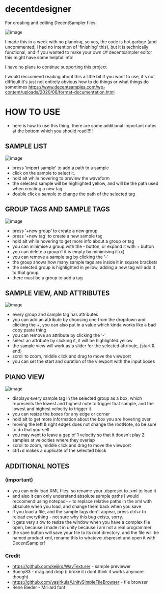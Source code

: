 # decentdesigner
For creating and editing DecentSampler files

![image](https://user-images.githubusercontent.com/24799349/114380064-83d82880-9b81-11eb-81d2-d54c80ce0e67.png)

I made this in a week with no planning, so yes, the code is hot garbge (and uncommented, i had no intention of 'finishing' this), but it is technically functional, and if you wanted to make your own c# decentsampler editor this might have some helpful info!

I have no plans to continue supporting this project

I would reccomend reading about this a little bit if you want to use, it's not difficult it's just not entirely obvious how to do things or what things do sometimes
https://www.decentsamples.com/wp-content/uploads/2020/06/format-documentation.html

# HOW TO USE
- here is how to use this thing, there are some additional important notes at the bottom which you should read!!!!!

## SAMPLE LIST

![image](https://user-images.githubusercontent.com/24799349/114381475-11684800-9b83-11eb-85cd-19718f0948db.png)
- press 'import sample' to add a path to a sample
- click on the sample to select it.
- hold alt while hovering to preview the waveform
- the selected sample will be highlighted yellow, and will be the path used when creating a new tag
- double click a sample to change the path of the selected tag

## GROUP TAGS AND SAMPLE TAGS

![image](https://user-images.githubusercontent.com/24799349/114381745-61470f00-9b83-11eb-8f14-bd160753a370.png)
- press '+new group' to create a new group
- press '+new tag' to create a new sample tag
- hold alt while hovering to get more info about a group or tag
- you can minimise a group with the - button, or expand it with + button
- you can delete a group if it is empty by minimising it (x)
- you can remove a sample tag by clicking the '\-'
- the group shows how many sample tags are inside it in square brackets
- the selected group is highlighted in yellow, adding a new tag will add it to that group
- there must be a group to add a tag
## SAMPLE VIEW, AND ATTRIBUTES

![image](https://user-images.githubusercontent.com/24799349/114382147-f0542700-9b83-11eb-8486-dc973b44d9d3.png)
- every group and sample tag has attributes
- you can add an attribute by choosing one from the dropdown and clicking the +, you can also put in a value which kinda works like a bad copy paste thing
- you can remove an attribute by clicking the '\-'
- select an attribute by clicking it, it will be highlighted yellow
- the sample view will work as a slider for the selected attribute, (start & end)
- scroll to zoom, middle click and drag to move the viewport
- you can set the start and duration of the viewport with the input boxes

## PIANO VIEW

![image](https://user-images.githubusercontent.com/24799349/114383392-6442ff00-9b85-11eb-8549-495be2024bc4.png)
- displays every sample tag in the selected group as a box, which represents the lowest and highest note to trigger that sample, and the lowest and highest velocity to trigger it
- you can resize the boxes for any edge or corner
- hold alt to get more information about the box you are hovering over
- moving the left & right edges does not change the rootNote, so be sure to do that yourself
- you may want to leave a gap of 1 velocity so that it doesn't play 2 samples at velocities where they overlap
- scroll to zoom, middle click and drag to move the viewport
- ctrl+d makes a duplicate of the selected block

## ADDITIONAL NOTES
### (important)
- you can only load XML files, so rename your .dspreset to .xml to load it
- and also it can only understand absolute sample paths I would reccomend using notepad++ to replace relative paths in the xml with absolute when you load, and change them back when you save
- if you load a file, and the sample tags don't appear, press ctrl+r to reload everything \- not sure why this bug exists, sorry.
- it gets very slow to resize the window when you have a complex file open, because i made it in unity because i am not a real programmer
- the save button will save your file to its root directory, and the file will be named product.xml, rename this to whatever.dspreset and open it with DecentSampler!

### Credit
- https://github.com/keijiro/WavTexture/ - sample previewer
- Bunny83 - drag and drop (i broke it i dont think it works anymore though)
- https://github.com/yasirkula/UnitySimpleFileBrowser - file browser
- Rene Bieder - Milliard font
